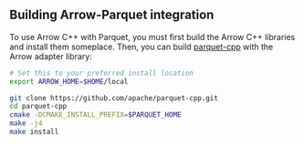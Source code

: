 <!---
  Licensed to the Apache Software Foundation (ASF) under one
  or more contributor license agreements.  See the NOTICE file
  distributed with this work for additional information
  regarding copyright ownership.  The ASF licenses this file
  to you under the Apache License, Version 2.0 (the
  "License"); you may not use this file except in compliance
  with the License.  You may obtain a copy of the License at

    http://www.apache.org/licenses/LICENSE-2.0

  Unless required by applicable law or agreed to in writing,
  software distributed under the License is distributed on an
  "AS IS" BASIS, WITHOUT WARRANTIES OR CONDITIONS OF ANY
  KIND, either express or implied.  See the License for the
  specific language governing permissions and limitations
  under the License.
-->

## Building Arrow-Parquet integration

To use Arrow C++ with Parquet, you must first build the Arrow C++ libraries and
install them someplace. Then, you can build [parquet-cpp][1] with the Arrow
adapter library:

```bash
# Set this to your preferred install location
export ARROW_HOME=$HOME/local

git clone https://github.com/apache/parquet-cpp.git
cd parquet-cpp
cmake -DCMAKE_INSTALL_PREFIX=$PARQUET_HOME
make -j4
make install
```

[1]: https://github.com/apache/parquet-cpp
